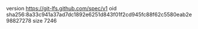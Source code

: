 version https://git-lfs.github.com/spec/v1
oid sha256:8a33c941a37ad7dc1892e6251d843f01f2cd945fc88f62c5580eab2e98827278
size 7246
